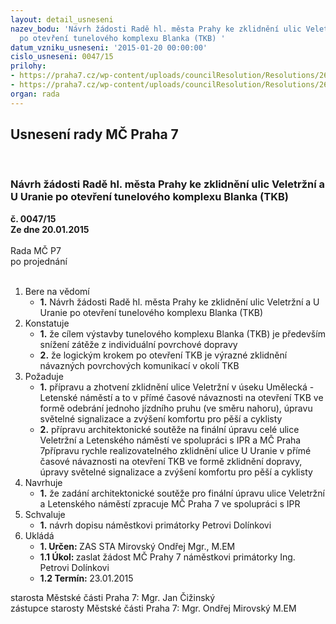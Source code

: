 ```yaml
---
layout: detail_usneseni
nazev_bodu: 'Návrh žádosti Radě hl. města Prahy ke zklidnění ulic Veletržní a U Uranie
  po otevření tunelového komplexu Blanka (TKB) '
datum_vzniku_usneseni: '2015-01-20 00:00:00'
cislo_usneseni: 0047/15
prilohy:
- https://praha7.cz/wp-content/uploads/councilResolution/Resolutions/26801/5-15-0056_P1_Z%c3%a1pis.docm
- https://praha7.cz/wp-content/uploads/councilResolution/Resolutions/26801/5-15-navrh_dopis_veletrzni_dolinek.doc
organ: rada
---
```

<div id="ucUsn_pList" class="usn">
	<span><h2>Usnesení rady MČ Praha 7 </h2>
<br></span><div class="standBody">
<span><h3>Návrh žádosti Radě hl. města Prahy ke zklidnění ulic Veletržní a U Uranie po otevření tunelového komplexu Blanka (TKB) </h3></span><div class="center">
		<strong>č. 0047/15</strong><br>
	</div>
<div class="center">
		<strong>Ze dne 20.01.2015</strong><br><br>
	</div>Rada MČ P7<br> po projednání<br><br><ol>
<li>Bere na vědomí<ul><li>
<strong>1.</strong> Návrh žádosti Radě hl. města Prahy ke zklidnění ulic Veletržní a U Uranie po otevření tunelového komplexu Blanka (TKB) </li></ul>
</li>
<li>Konstatuje<ul>
<li>
<strong>1.</strong> že cílem výstavby tunelového komplexu Blanka (TKB) je především snížení zátěže z individuální povrchové dopravy </li>
<li>
<strong>2.</strong> že logickým krokem po otevření TKB je výrazné zklidnění návazných povrchových komunikací v okolí TKB  </li>
</ul>
</li>
<li>Požaduje<ul>
<li>
<strong>1.</strong> přípravu a zhotvení zklidnění ulice Veletržní v úseku Umělecká - Letenské náměstí a to v přímé časové návaznosti na otevření TKB ve formě odebrání jednoho jízdního pruhu (ve směru nahoru), úpravu světelné signalizace a zvýšení komfortu pro pěší a cyklisty     </li>
<li>
<strong>2.</strong> přípravu architektonické soutěže na finální úpravu celé ulice Veletržní a Letenského náměstí ve spolupráci s IPR a MČ Praha 7přípravu rychle realizovatelného zklidnění ulice U Uranie v přímé časové návaznosti na otevření TKB ve formě zklidnění dopravy, úpravy světelné signalizace a zvýšení komfortu pro pěší a cyklisty      </li>
</ul>
</li>
<li>Navrhuje<ul><li>
<strong>1.</strong> že zadání architektonické soutěže pro finální úpravu ulice Veletržní a Letenského náměstí zpracuje MČ Praha 7 ve spolupráci s IPR </li></ul>
</li>
<li>Schvaluje<ul><li>
<strong>1.</strong> návrh dopisu náměstkovi primátorky Petrovi Dolínkovi</li></ul>
</li>
<li>Ukládá<ul>
<li>
<strong>1. Určen: </strong>ZAS STA Mirovský Ondřej Mgr., M.EM</li>
<li>
<strong>1.1 Úkol: </strong>zaslat žádost MČ Prahy 7 náměstkovi primátorky Ing. Petrovi Dolínkovi </li>
<li>
<strong>1.2 Termín: </strong>23.01.2015</li>
</ul>
</li>
</ol>starosta Městské části Praha 7: Mgr. Jan Čižinský<br>zástupce starosty Městské části Praha 7: Mgr. Ondřej Mirovský M.EM 
</div>
</div>